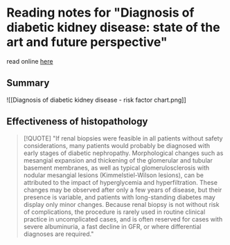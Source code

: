
# Reading notes for "Diagnosis of diabetic kidney disease: state of the art and future perspective"

read online [here](https://pmc.ncbi.nlm.nih.gov/articles/PMC6336222/)

[^1]: F. Persson and P. Rossing, “Diagnosis of diabetic kidney disease: state of the art and future perspective,” 01-Jan-2018. [Online]. Available: https://pubmed.ncbi.nlm.nih.gov/30675433/. [Accessed: 27-Jan-2025].

## Summary

![[Diagnosis of diabetic kidney disease - risk factor chart.png]]

## Effectiveness of histopathology

> [!QUOTE] 
> "If renal biopsies were feasible in all patients without safety considerations, many patients would probably be diagnosed with early stages of diabetic nephropathy. Morphological changes such as mesangial expansion and thickening of the glomerular and tubular basement membranes, as well as typical glomerulosclerosis with nodular mesangial lesions (Kimmelstiel-Wilson lesions), can be attributed to the impact of hyperglycemia and hyperfiltration. These changes may be observed after only a few years of disease, but their presence is variable, and patients with long-standing diabetes may display only minor changes. Because renal biopsy is not without risk of complications, the procedure is rarely used in routine clinical practice in uncomplicated cases, and is often reserved for cases with severe albuminuria, a fast decline in GFR, or where differential diagnoses are required."

